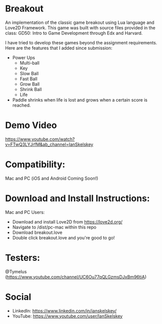 # Breakout
An implementation of the classic game breakout using Lua language and Love2D Framework. This game was built with source files provided in the class: GD50: Intro to Game Development through Edx and Harvard.

I have tried to develop these games beyond the assignment requirements.
Here are the features that I added since submission:
- Power Ups
  - Multi-ball
  - Key
  - Slow Ball
  - Fast Ball
  - Grow Ball
  - Shrink Ball
  - Life
- Paddle shrinks when life is lost and grows when a certain score is reached.

# Demo Video
https://www.youtube.com/watch?v=FTwQ3LYJrfM&ab_channel=IanSkelskey

# Compatibility:
Mac and PC (iOS and Android Coming Soon!)

# Download and Install Instructions:
Mac and PC Users:
- Download and install Love2D from https://love2d.org/
- Navigate to /dist/pc-mac within this repo
- Download breakout.love
- Double click breakout.love and you're good to go!


# Testers:

@Tymelus (https://www.youtube.com/channel/UC6Ou77qQLGzmsDJxBm96tiA)

# Social
- LinkedIn: https://www.linkedin.com/in/ianskelskey/
- YouTube: https://www.youtube.com/user/IanSkelskey
